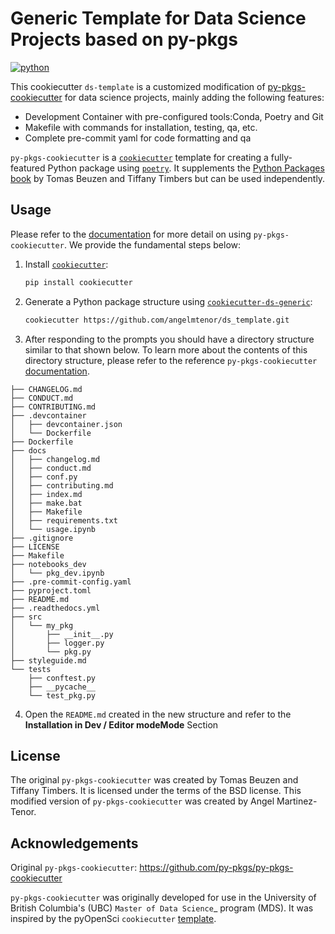 # Generic Template for Data Science Projects based on py-pkgs

[![python](https://img.shields.io/badge/python-%5E3.8-blue)]()

This cookiecutter `ds-template` is a customized modification of  [py-pkgs-cookiecutter](https://github.com/py-pkgs/py-pkgs-cookiecutter) for data science projects, mainly adding the following features:
- Development Container with pre-configured tools:Conda, Poetry and Git
- Makefile with commands for installation, testing, qa, etc.
- Complete pre-commit yaml for code formatting and qa


`py-pkgs-cookiecutter` is a [`cookiecutter`](https://cookiecutter.readthedocs.io/en/latest/) template for creating a fully-featured Python package using [`poetry`](https://python-poetry.org). It supplements the [Python Packages book](https://py-pkgs.org) by Tomas Beuzen and Tiffany Timbers but can be used independently.

## Usage

Please refer to the [documentation](https://py-pkgs-cookiecutter.readthedocs.io/en/latest/) for more detail on using `py-pkgs-cookiecutter`. We provide the fundamental steps below:

1. Install [`cookiecutter`](https://cookiecutter.readthedocs.io/en/latest/):

    ```bash
    pip install cookiecutter
    ```

2. Generate a Python package structure using [`cookiecutter-ds-generic`](https://github.com/Yago-145/ds_template.git):

    ```bash
    cookiecutter https://github.com/angelmtenor/ds_template.git
    ```

3. After responding to the prompts you should have a directory structure similar to that shown below. To learn more about the contents of this directory structure, please refer to the reference `py-pkgs-cookiecutter` [documentation](https://py-pkgs-cookiecutter.readthedocs.io/en/latest/).

```text
├── CHANGELOG.md
├── CONDUCT.md
├── CONTRIBUTING.md
├── .devcontainer
│   ├── devcontainer.json
│   └── Dockerfile
├── Dockerfile
├── docs
│   ├── changelog.md
│   ├── conduct.md
│   ├── conf.py
│   ├── contributing.md
│   ├── index.md
│   ├── make.bat
│   ├── Makefile
│   ├── requirements.txt
│   └── usage.ipynb
├── .gitignore
├── LICENSE
├── Makefile
├── notebooks_dev
│   └── pkg_dev.ipynb
├── .pre-commit-config.yaml
├── pyproject.toml
├── README.md
├── .readthedocs.yml
├── src
│   └── my_pkg
│       ├── __init__.py
│       ├── logger.py
│       └── pkg.py
├── styleguide.md
└── tests
    ├── conftest.py
    ├── __pycache__
    └── test_pkg.py
```

4. Open the `README.md` created in the new structure and refer to the **Installation in Dev / Editor modeMode** Section


## License

The original `py-pkgs-cookiecutter` was created by Tomas Beuzen and Tiffany Timbers. It is licensed under the terms of the BSD license.
This modified version of `py-pkgs-cookiecutter` was created by Angel Martinez-Tenor.

## Acknowledgements
Original `py-pkgs-cookiecutter`: https://github.com/py-pkgs/py-pkgs-cookiecutter

`py-pkgs-cookiecutter` was originally developed for use in the University of British Columbia's (UBC) `Master of Data Science`_ program (MDS). It was inspired by the pyOpenSci `cookiecutter` [template](https://github.com/pyOpenSci/cookiecutter-pyopensci).
